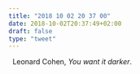 ```yaml
---
title: "2018 10 02 20 37 00"
date: 2018-10-02T20:37:49+02:00
draft: false
type: "tweet"
---
```

<a href="https://itunes.apple.com/fr/album/you-want-it-darker/1154144036" type="application/rss+xml" class="iconfont icon-music" title="rss"></a> &nbsp; Leonard Cohen, *You want it darker*.
